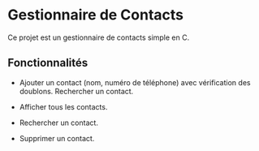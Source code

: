 # Gestionnaire de Contacts


Ce projet est un gestionnaire de contacts simple en C.


## Fonctionnalités


- Ajouter un contact (nom, numéro de téléphone) avec vérification des doublons.
    Rechercher un contact.

- Afficher tous les contacts.

- Rechercher un contact.

- Supprimer un contact.